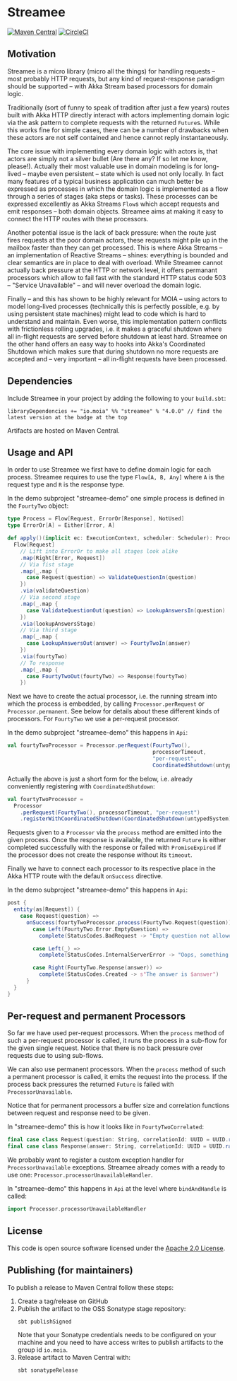 # Streamee #

[![Maven Central](https://img.shields.io/maven-central/v/io.moia/streamee_2.12.svg)](https://maven-badges.herokuapp.com/maven-central/io.moia/streamee_2.12)
[![CircleCI](https://circleci.com/gh/moia-dev/streamee/tree/master.svg?style=svg)](https://circleci.com/gh/moia-dev/streamee/tree/master)

## Motivation

Streamee is a micro library (micro all the things) for handling requests – most probably HTTP
requests, but any kind of request-response paradigm should be supported – with Akka Stream based
processors for domain logic.

Traditionally (sort of funny to speak of tradition after just a few years) routes built with Akka
HTTP directly interact with actors implementing domain logic via the ask pattern to complete
requests with the returned `Future`s. While this works fine for simple cases, there can be a number
of drawbacks when these actors are not self contained and hence cannot reply instantaneously.

The core issue with implementing every domain logic with actors is, that actors are simply not a
silver bullet (Are there any? If so let me know, please!). Actually their most valuable use in
domain modeling is for long-lived – maybe even persistent – state which is used not only locally. In
fact many features of a typical business application can much better be expressed as processes in
which the domain logic is implemented as a flow through a series of stages (aka steps or tasks).
These processes can be expressed excellently as Akka Streams `Flow`s which accept requests and emit
responses – both domain objects. Streamee aims at making it easy to connect the HTTP routes with
these processors.

Another potential issue is the lack of back pressure: when the route just fires requests at the poor
domain actors, these requests might pile up in the mailbox faster than they can get processed. This
is where Akka Streams – an implementation of Reactive Streams – shines: everything is bounded and
clear semantics are in place to deal with overload. While Streamee cannot actually back pressure at
the HTTP or network level, it offers permanant processors which allow to fail fast with the standard
HTTP status code 503 – "Service Unavailable" – and will never overload the domain logic.

Finally – and this has shown to be highly relevant for MOIA – using actors to model long-lived
processes (technically this is perfectly possible, e.g. by using persistent state machines) might
lead to code which is hard to understand and maintain. Even worse, this implementation pattern
conflicts with frictionless rolling upgrades, i.e. it makes a graceful shutdown where all in-flight
requests are served before shutdown at least hard. Streamee on the other hand offers an easy way to
hooks into Akka's Coordinated Shutdown which makes sure that during shutdown no more requests are
accepted and – very important – all in-flight requests have been processed.

## Dependencies

Include Streamee in your project by adding the following to your `build.sbt`:

```
libraryDependencies += "io.moia" %% "streamee" % "4.0.0" // find the latest version at the badge at the top  
```

Artifacts are hosted on Maven Central.

## Usage and API

In order to use Streamee we first have to define domain logic for each process. Streamee requires to
use the type `Flow[A, B, Any]` where `A` is the request type and `R` is the response type.

In the demo subproject "streamee-demo" one simple process is defined in the `FourtyTwo` object:

``` scala
type Process = Flow[Request, ErrorOr[Response], NotUsed]
type ErrorOr[A] = Either[Error, A]

def apply()(implicit ec: ExecutionContext, scheduler: Scheduler): Process =
  Flow[Request]
    // Lift into ErrorOr to make all stages look alike
    .map(Right[Error, Request])
    // Via fist stage
    .map(_.map {
      case Request(question) => ValidateQuestionIn(question)
    })
    .via(validateQuestion)
    // Via second stage
    .map(_.map {
      case ValidateQuestionOut(question) => LookupAnswersIn(question)
    })
    .via(lookupAnswersStage)
    // Via third stage
    .map(_.map {
      case LookupAnswersOut(answer) => FourtyTwoIn(answer)
    })
    .via(fourtyTwo)
    // To response
    .map(_.map {
      case FourtyTwoOut(fourtyTwo) => Response(fourtyTwo)
    })
``` 

Next we have to create the actual processor, i.e. the running stream into which the process is
embedded, by calling `Processor.perRequest` or `Processor.permanent`. See below for details about
these different kinds of processors. For `FourtyTwo` we use a per-request processor.
 
In the demo subproject "streamee-demo" this happens in `Api`:

``` scala
val fourtyTwoProcessor = Processor.perRequest(FourtyTwo(),
                                              processorTimeout,
                                              "per-request",
                                              CoordinatedShutdown(untypedSystem))
```

Actually the above is just a short form for the below, i.e. already conveniently registering with
`CoordinatedShutdown`:

``` scala
val fourtyTwoProcessor = 
  Processor
    .perRequest(FourtyTwo(), processorTimeout, "per-request")
    .registerWithCoordinatedShutdown(CoordinatedShutdown(untypedSystem))
```

Requests given to a `Processor` via the `process` method are emitted into the given process. Once
the response is available, the returned `Future` is either completed successfully with the response
or failed with `PromiseExpired` if the processor does not create the response without its `timeout`.

Finally we have to connect each processor to its respective place in the Akka HTTP route with the
default `onSuccess` directive.

In the demo subproject "streamee-demo" this happens in `Api`:

``` scala
post {
  entity(as[Request]) {
    case Request(question) =>
      onSuccess(fourtyTwoProcessor.process(FourtyTwo.Request(question))) {
        case Left(FourtyTwo.Error.EmptyQuestion) =>
          complete(StatusCodes.BadRequest -> "Empty question not allowed!")

        case Left(_) =>
          complete(StatusCodes.InternalServerError -> "Oops, something bad happended :-(")

        case Right(FourtyTwo.Response(answer)) =>
          complete(StatusCodes.Created -> s"The answer is $answer")
      }
  }
}
```  

## Per-request and permanent Processors

So far we have used per-request processors. When the `process` method of such a per-request
processor is called, it runs the process in a sub-flow for the given single request. Notice that
there is no back pressure over requests due to using sub-flows.

We can also use permanent processors. When the `process` method of such a permanent processor is
called, it emits the request into the process. If the process back pressures the returned `Future`
is failed with `ProcessorUnavailable`.

Notice that for permanent processors a buffer size and correlation functions between request and
response need to be given.

In "streamee-demo" this is how it looks like in `FourtyTwoCorrelated`:

``` scala
final case class Request(question: String, correlationId: UUID = UUID.randomUUID())
final case class Response(answer: String, correlationId: UUID = UUID.randomUUID())
``` 

We probably want to register a custom exception handler for `ProcessorUnavailable` exceptions. 
Streamee already comes with a ready to use one: `Processor.processorUnavailableHandler`.

In "streamee-demo" this happens in `Api` at the level where `bindAndHandle` is called:

``` scala
import Processor.processorUnavailableHandler
```

## License

This code is open source software licensed under the [Apache 2.0 License](http://www.apache.org/licenses/LICENSE-2.0.html).

## Publishing (for maintainers)

To publish a release to Maven Central follow these steps:

1. Create a tag/release on GitHub
2. Publish the artifact to the OSS Sonatype stage repository:
   ```
   sbt publishSigned
   ```  
   Note that your Sonatype credentials needs to be configured on your machine and you need to have access writes to publish artifacts to the group id `io.moia`.
3. Release artifact to Maven Central with:
   ```
   sbt sonatypeRelease
   ```
